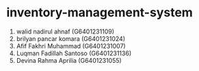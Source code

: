 # inventory-management-system

1. walid nadirul ahnaf (G6401231109)
2. brilyan pancar komara (G6401231024)
3. Afif Fakhri Muhammad (G6401231007)
4. Luqman Fadillah Santoso (G6401231136)
5. Devina Rahma Aprilia (G6401231055)
